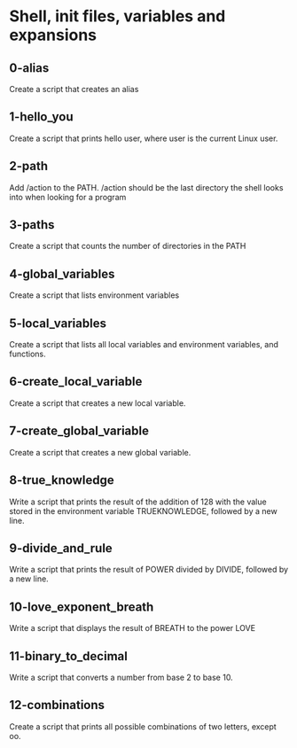 # Shell, init files, variables and expansions
## 0-alias 
Create a script that creates an alias
## 1-hello_you 
Create a script that prints hello user, where user is the current Linux user.
## 2-path
Add /action to the PATH. /action should be the last directory the shell looks into when looking for a program
## 3-paths
Create a script that counts the number of directories in the PATH
## 4-global_variables
Create a script that lists environment variables
## 5-local_variables
Create a script that lists all local variables and environment variables, and functions.
## 6-create_local_variable
Create a script that creates a new local variable.
## 7-create_global_variable
Create a script that creates a new global variable.
## 8-true_knowledge
Write a script that prints the result of the addition of 128 with the value stored in the environment variable TRUEKNOWLEDGE, followed by a new line.
## 9-divide_and_rule
Write a script that prints the result of POWER divided by DIVIDE, followed by a new line.
## 10-love_exponent_breath
Write a script that displays the result of BREATH to the power LOVE
## 11-binary_to_decimal
Write a script that converts a number from base 2 to base 10.
## 12-combinations
Create a script that prints all possible combinations of two letters, except oo.
## 
